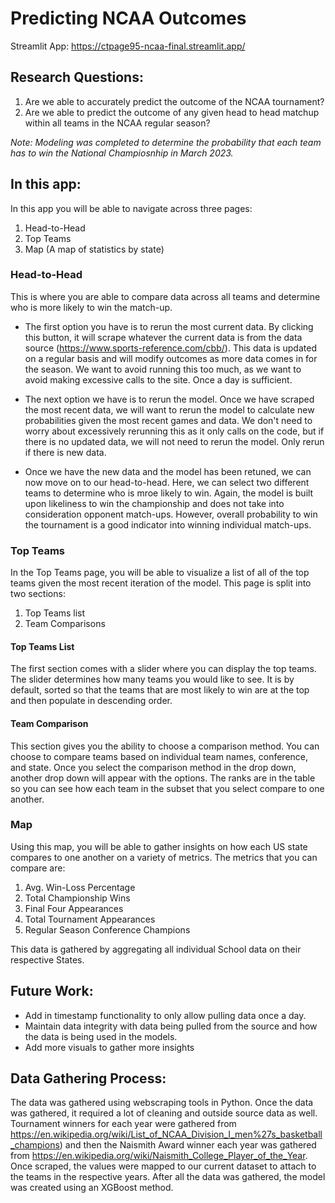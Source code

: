 # Predicting NCAA Outcomes

Streamlit App: https://ctpage95-ncaa-final.streamlit.app/

## Research Questions:
1. Are we able to accurately predict the outcome of the NCAA tournament?
2. Are we able to predict the outcome of any given head to head matchup within all teams in the NCAA regular season?

*Note: Modeling was completed to determine the probability that each team has to win the National Champiosnhip in March 2023.*

## In this app:
In this app you will be able to navigate across three pages:
  1. Head-to-Head
  2. Top Teams
  3. Map (A map of statistics by state)

### Head-to-Head
This is where you are able to compare data across all teams and determine who is more likely to win the match-up.

- The first option you have is to rerun the most current data. By clicking this button, it will scrape whatever the current data is from the data source (https://www.sports-reference.com/cbb/). This data is updated on a regular basis and will modify outcomes as more data comes in for the season. We want to avoid running this too much, as we want to avoid making excessive calls to the site. Once a day is sufficient.

- The next option we have is to rerun the model. Once we have scraped the most recent data, we will want to rerun the model to calculate new probabilities given the most recent games and data. We don't need to worry about excessively rerunning this as it only calls on the code, but if there is no updated data, we will not need to rerun the model. Only rerun if there is new data.

- Once we have the new data and the model has been retuned, we can now move on to our head-to-head. Here, we can select two different teams to determine who is mroe likely to win. Again, the model is built upon likeliness to win the championship and does not take into consideration opponent match-ups. However, overall probability to win the tournament is a good indicator into winning individual match-ups.


### Top Teams
In the Top Teams page, you will be able to visualize a list of all of the top teams given the most recent iteration of the model. This page is split into two sections:
  1. Top Teams list
  2. Team Comparisons

#### Top Teams List
The first section comes with a slider where you can display the top teams. The slider determines how many teams you would like to see. It is by default, sorted so that the teams that are most likely to win are at the top and then populate in descending order.

#### Team Comparison
This section gives you the ability to choose a comparison method. You can choose to compare teams based on individual team names, conference, and state. Once you select the comparison method in the drop down, another drop down will appear with the options. The ranks are in the table so you can see how each team in the subset that you select compare to one another.


### Map
Using this map, you will be able to gather insights on how each US state compares to one another on a variety of metrics. The metrics that you can compare are:
1. Avg. Win-Loss Percentage
2. Total Championship Wins 
3. Final Four Appearances
4. Total Tournament Appearances 
5. Regular Season Conference Champions

This data is gathered by aggregating all individual School data on their respective States.


## Future Work:
- Add in timestamp functionality to only allow pulling data once a day.
- Maintain data integrity with data being pulled from the source and how the data is being used in the models.
- Add more visuals to gather more insights

## Data Gathering Process:
The data was gathered using webscraping tools in Python. Once the data was gathered, it required a lot of cleaning and outside source data as well. Tournament winners for each year were gathered from https://en.wikipedia.org/wiki/List_of_NCAA_Division_I_men%27s_basketball_champions) and then the Naismith Award winner each year was gathered from https://en.wikipedia.org/wiki/Naismith_College_Player_of_the_Year. Once scraped, the values were mapped to our current dataset to attach to the teams in the respective years. After all the data was gathered, the model was created using an XGBoost method.
